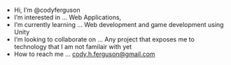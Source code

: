 - Hi, I’m @codyferguson
- I’m interested in ... Web Applications, 
- I’m currently learning ... Web development and game development using Unity
- I’m looking to collaborate on ... Any project that exposes me to technology that I am not familair with yet
- How to reach me ... cody.h.ferguson@gmail.com

<!---
codyferguson/codyferguson is a ✨ special ✨ repository because its `README.md` (this file) appears on your GitHub profile.
You can click the Preview link to take a look at your changes.
--->

